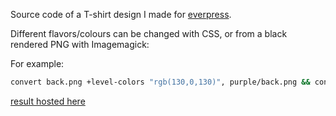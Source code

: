 Source code of a T-shirt design I made for [everpress](https://everpress.com/mandarbulb).

Different flavors/colours can be changed with CSS, or from a black rendered PNG with Imagemagick:

For example:

```bash
convert back.png +level-colors "rgb(130,0,130)", purple/back.png && convert front.png +level-colors "rgb(130,0,130)", purple/front.png
```

[result hosted here](https://mandarbulb.glitch.me/)

